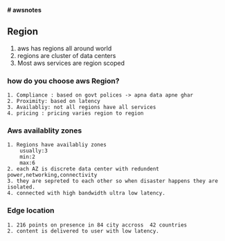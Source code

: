 **# awsnotes**
## Region
1. aws has regions all around world
2. regions are cluster of data centers
3. Most aws services are region scoped

### how do you choose aws Region?
    1. Compliance : based on govt polices -> apna data apne ghar
    2. Proximity: based on latency 
    3. Availabliy: not all regions have all services
    4. pricing : pricing varies region to region 
### Aws availablity zones
    1. Regions have availabliy zones
        usually:3
        min:2
        max:6
    2. each AZ is discrete data center with redundent power,networking,connectivity
    3. they are sepreted to each other so when disaster happens they are isolated.
    4. connected with high bandwidth ultra low latency.


### Edge location
    1. 216 points on presence in 84 city accross  42 countries 
    2. content is delivered to user with low latency.


